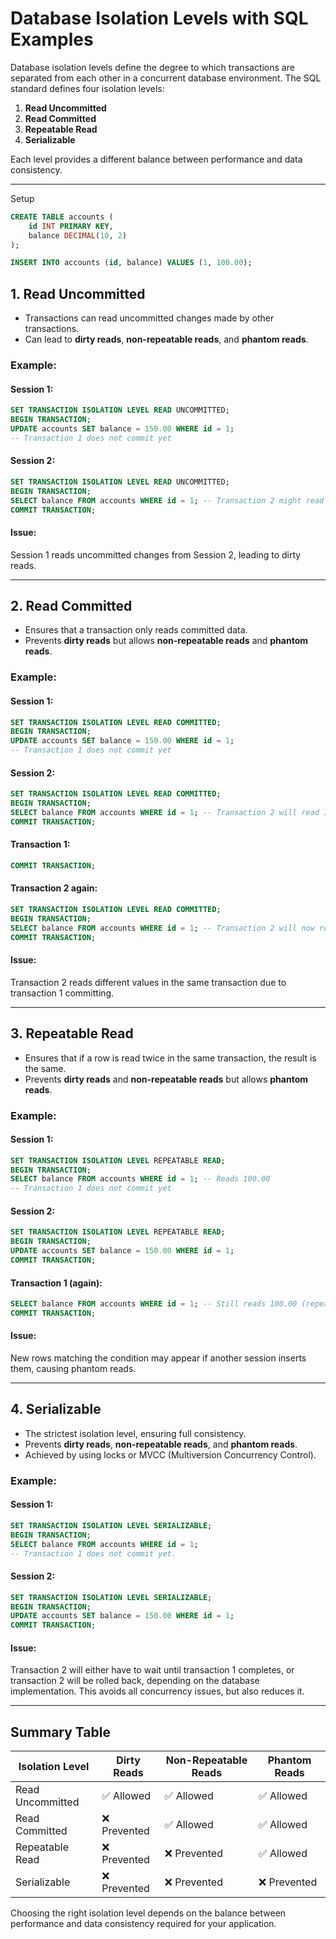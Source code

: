 # Database Isolation Levels with SQL Examples

Database isolation levels define the degree to which transactions are separated from each other in a concurrent database environment. The SQL standard defines four isolation levels:

1. **Read Uncommitted**
2. **Read Committed**
3. **Repeatable Read**
4. **Serializable**

Each level provides a different balance between performance and data consistency.

---
Setup
```sql
CREATE TABLE accounts (
    id INT PRIMARY KEY,
    balance DECIMAL(10, 2)
);

INSERT INTO accounts (id, balance) VALUES (1, 100.00);
```

## 1. Read Uncommitted

- Transactions can read uncommitted changes made by other transactions.
- Can lead to **dirty reads**, **non-repeatable reads**, and **phantom reads**.

### Example:
#### Session 1:
```sql
SET TRANSACTION ISOLATION LEVEL READ UNCOMMITTED;
BEGIN TRANSACTION;
UPDATE accounts SET balance = 150.00 WHERE id = 1;
-- Transaction 1 does not commit yet
```
#### Session 2:
```sql
SET TRANSACTION ISOLATION LEVEL READ UNCOMMITTED;
BEGIN TRANSACTION;
SELECT balance FROM accounts WHERE id = 1; -- Transaction 2 might read 150.00 (dirty read)
COMMIT TRANSACTION;
```

#### Issue:
Session 1 reads uncommitted changes from Session 2, leading to dirty reads.

---

## 2. Read Committed

- Ensures that a transaction only reads committed data.
- Prevents **dirty reads** but allows **non-repeatable reads** and **phantom reads**.

### Example:
#### Session 1:
```sql
SET TRANSACTION ISOLATION LEVEL READ COMMITTED;
BEGIN TRANSACTION;
UPDATE accounts SET balance = 150.00 WHERE id = 1;
-- Transaction 1 does not commit yet
```
#### Session 2:
```sql
SET TRANSACTION ISOLATION LEVEL READ COMMITTED;
BEGIN TRANSACTION;
SELECT balance FROM accounts WHERE id = 1; -- Transaction 2 will read 100.00
COMMIT TRANSACTION;
```
#### Transaction 1:
```sql
COMMIT TRANSACTION;
```
#### Transaction 2 again:
```sql
SET TRANSACTION ISOLATION LEVEL READ COMMITTED;
BEGIN TRANSACTION;
SELECT balance FROM accounts WHERE id = 1; -- Transaction 2 will now read 150.00 (non-repeatable read)
COMMIT TRANSACTION;
```
#### Issue:
Transaction 2 reads different values in the same transaction due to transaction 1 committing.

---

## 3. Repeatable Read

- Ensures that if a row is read twice in the same transaction, the result is the same.
- Prevents **dirty reads** and **non-repeatable reads** but allows **phantom reads**.

### Example:
#### Session 1:
```sql
SET TRANSACTION ISOLATION LEVEL REPEATABLE READ;
BEGIN TRANSACTION;
SELECT balance FROM accounts WHERE id = 1; -- Reads 100.00
-- Transaction 1 does not commit yet
```
#### Session 2:
```sql
SET TRANSACTION ISOLATION LEVEL REPEATABLE READ;
BEGIN TRANSACTION;
UPDATE accounts SET balance = 150.00 WHERE id = 1;
COMMIT TRANSACTION;
```
#### Transaction 1 (again):
```sql
SELECT balance FROM accounts WHERE id = 1; -- Still reads 100.00 (repeatable read)
COMMIT TRANSACTION;
```

#### Issue:
New rows matching the condition may appear if another session inserts them, causing phantom reads.

---

## 4. Serializable

- The strictest isolation level, ensuring full consistency.
- Prevents **dirty reads**, **non-repeatable reads**, and **phantom reads**.
- Achieved by using locks or MVCC (Multiversion Concurrency Control).

### Example:
#### Session 1:
```sql
SET TRANSACTION ISOLATION LEVEL SERIALIZABLE;
BEGIN TRANSACTION;
SELECT balance FROM accounts WHERE id = 1;
-- Transaction 1 does not commit yet.
```
#### Session 2:
```sql
SET TRANSACTION ISOLATION LEVEL SERIALIZABLE;
BEGIN TRANSACTION;
UPDATE accounts SET balance = 150.00 WHERE id = 1;
COMMIT TRANSACTION;
```

#### Issue:
Transaction 2 will either have to wait until transaction 1 completes, or transaction 2 will be rolled back, depending on the database implementation. This avoids all concurrency issues, but also reduces it.

---

## Summary Table
| Isolation Level   | Dirty Reads | Non-Repeatable Reads | Phantom Reads |
|------------------|------------|----------------------|--------------|
| Read Uncommitted | ✅ Allowed  | ✅ Allowed           | ✅ Allowed   |
| Read Committed   | ❌ Prevented | ✅ Allowed           | ✅ Allowed   |
| Repeatable Read  | ❌ Prevented | ❌ Prevented         | ✅ Allowed   |
| Serializable     | ❌ Prevented | ❌ Prevented         | ❌ Prevented |

Choosing the right isolation level depends on the balance between performance and data consistency required for your application.

